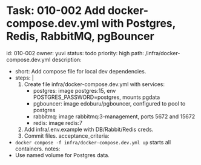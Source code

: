# Task: 010-002 Add docker-compose.dev.yml with Postgres, Redis, RabbitMQ, pgBouncer
id: 010-002
owner: yuvi
status: todo
priority: high
path: /infra/docker-compose.dev.yml
description:
  - short: Add compose file for local dev dependencies.
  - steps: |
      1. Create file infra/docker-compose.dev.yml with services:
         - postgres: image postgres:15, env POSTGRES_PASSWORD=postgres, mounts pgdata
         - pgbouncer: image edoburu/pgbouncer, configured to pool to postgres
         - rabbitmq: image rabbitmq:3-management, ports 5672 and 15672
         - redis: image redis:7
      2. Add infra/.env.example with DB/Rabbit/Redis creds.
      3. Commit files.
acceptance_criteria:
  - `docker compose -f infra/docker-compose.dev.yml up` starts all containers.
notes:
  - Use named volume for Postgres data.
